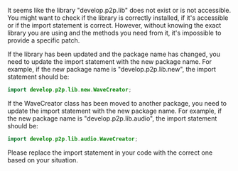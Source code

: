 It seems like the library "develop.p2p.lib" does not exist or is not accessible. You might want to check if the library is correctly installed, if it's accessible or if the import statement is correct. However, without knowing the exact library you are using and the methods you need from it, it's impossible to provide a specific patch. 

If the library has been updated and the package name has changed, you need to update the import statement with the new package name. For example, if the new package name is "develop.p2p.lib.new", the import statement should be:

```java
import develop.p2p.lib.new.WaveCreator;
```

If the WaveCreator class has been moved to another package, you need to update the import statement with the new package name. For example, if the new package name is "develop.p2p.lib.audio", the import statement should be:

```java
import develop.p2p.lib.audio.WaveCreator;
```

Please replace the import statement in your code with the correct one based on your situation.